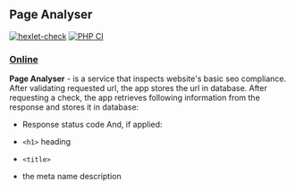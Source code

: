## Page Analyser

[![hexlet-check](https://github.com/just-evv/php-project-lvl3/actions/workflows/hexlet-check.yml/badge.svg)](https://github.com/just-evv/php-project-lvl3/actions/workflows/hexlet-check.yml) [![PHP CI](https://github.com/just-evv/php-project-lvl3/actions/workflows/workflow.yml/badge.svg)](https://github.com/just-evv/php-project-lvl3/actions/workflows/workflow.yml)

### [Online](https://just-evv-php-lvl3.herokuapp.com/)

__Page Analyser__ - is a service that inspects website's basic seo compliance. 
After validating requested url, the app stores the url in database. After requesting a check, the app retrieves following information from the response and stores it in database:
* Response status code
And, if applied:

* `<h1>` heading
* `<title>`
* the meta name description




